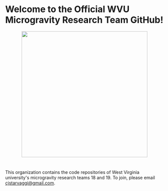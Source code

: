 # Welcome to the Official WVU Microgravity Research Team GitHub!
<kbd>
<div align="center">
<img src="https://i.imgur.com/Uu0jaUg.png" width="400">
</div>
</kbd>

# 

This organization contains the code repositories of West Virginia university's microgravity research teams 18 and 19. To join, please email cjstarvaggi@gmail.com.
